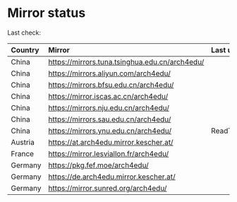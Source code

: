 <script src="./time.js"></script>
# Mirror status
Last check: <script type="text/javascript">localize(1682655680.3051178);</script>

|Country|Mirror|Last update|
|:------|:-----|:----------|
|China|https://mirrors.tuna.tsinghua.edu.cn/arch4edu/|<script type="text/javascript">localize(1682620249);</script>|
|China|https://mirrors.aliyun.com/arch4edu/|<script type="text/javascript">localize(1682620249);</script>|
|China|https://mirrors.bfsu.edu.cn/arch4edu/|<script type="text/javascript">localize(1682620249);</script>|
|China|https://mirror.iscas.ac.cn/arch4edu/|<script type="text/javascript">localize(1682620249);</script>|
|China|https://mirrors.nju.edu.cn/arch4edu/|<script type="text/javascript">localize(1682584452);</script>|
|China|https://mirrors.sau.edu.cn/arch4edu/|<script type="text/javascript">localize(1673850842);</script>|
|China|https://mirrors.ynu.edu.cn/arch4edu/|ReadTimeout|
|Austria|https://at.arch4edu.mirror.kescher.at/|<script type="text/javascript">localize(1682620249);</script>|
|France|https://mirror.lesviallon.fr/arch4edu/|<script type="text/javascript">localize(1682620249);</script>|
|Germany|https://pkg.fef.moe/arch4edu/|<script type="text/javascript">localize(1682620249);</script>|
|Germany|https://de.arch4edu.mirror.kescher.at/|<script type="text/javascript">localize(1682620249);</script>|
|Germany|https://mirror.sunred.org/arch4edu/|<script type="text/javascript">localize(1682620249);</script>|

<script src="./tablefilter/tablefilter.js"></script>
<script src="./table.js"></script>